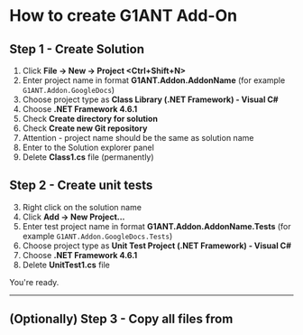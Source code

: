 
# How to create G1ANT Add-On

## Step 1 - Create Solution

1. Click **File -> New -> Project <Ctrl+Shift+N>**
2. Enter project name in format **G1ANT.Addon.AddonName** (for example ```G1ANT.Addon.GoogleDocs```)
3. Choose project type as **Class Library (.NET Framework) - Visual C#**
4. Choose **.NET Framework 4.6.1**
5. Check **Create directory for solution**
6. Check **Create new Git repository**
7. Attention - project name should be the same as solution name
8. Enter to the Solution explorer panel
9. Delete **Class1.cs** file (permanently)

## Step 2 - Create unit tests

3. Right click on the solution name
4. Click **Add -> New Project...**
5. Enter test project name in format **G1ANT.Addon.AddonName.Tests** (for example ```G1ANT.Addon.GoogleDocs.Tests```)
6. Choose project type as **Unit Test Project (.NET Framework) - Visual C#**
7. Choose **.NET Framework 4.6.1**
8. Delete **UnitTest1.cs** file

You're ready.

----------------------------

## (Optionally) Step 3 - Copy all files from
